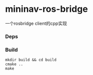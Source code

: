 # mininav-ros-bridge
  一个rosbridge client的cpp实现

### Deps

### Build
```
mkdir build && cd build
cmake ..
make
```